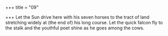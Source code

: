 +++
title = "09"

+++
Let the Sun drive here with his seven horses to the tract of land
stretching widely at (the end of) his long course.
Let the quick falcon fly to the stalk and the youthful poet shine as he  goes among the cows.
